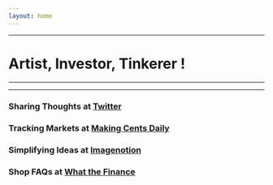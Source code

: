 ```yaml
---
layout: home
---
```

---

# Artist, Investor, Tinkerer ! 
---
---

### Sharing Thoughts at [Twitter](https://twitter.com/home)

### Tracking Markets at [Making Cents Daily](https://makingcentsdaily.substack.com/)

### Simplifying Ideas at [Imagenotion](https://imagenotion.substack.com/)

### Shop FAQs at [What the Finance](https://app.gumroad.com/dashboard)
